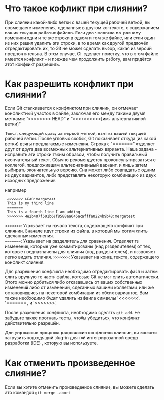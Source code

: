 # Что такое кофликт при слиянии? 

При слиянии какой-либо ветки с вашей текущей рабочей веткой, вы совмещаете изменения, сделанные в другом контексте, с содержанием ваших текущих рабочих файлов.
Если два человека по-разному изменили одни и те же строки в одном и том же файле, или если один из них решил удалить эти строки, в то время как другой предпочёл отредактировать их, то Git не может сделать выбор, какая из версий предпочтительна. В этом случае, Git сделает пометку, что в этом файле имеется конфликт - и прежде чем продолжить работу, вам придётся этот конфликт разрешить.

# Как разрешить конфликт при слиянии?

Если Git сталкивается с конфликтом при слиянии, он отмечает конфликтный участок в файле, заключая его между такими двумя метками: “<<<<<<<< HEAD” и “>>>>>>>>>>[имя альтернативной ветки]”

Текст, следующий сразу за первой меткой, взят из вашей текущей рабочей ветки. После угловых скобок, Git показывает откуда (из какой ветки) взяты предлагаемые изменения. Строка с "=======" отделяет друг от друга два возможных альтернативных варианта. Наша задача - исправить эти строки таким образом, чтобы получить правильный окончательный текст. Обычно рекомендуется проконсультироваться с коллегой, предложившим альтернативныый вариант, и лишь затем выбирать окончательную версию. Она может либо совпадать с одним из двух вариантов, либо представлять некоторую комбинацию из двух исходных предложений.   


например:
```
 <<<<<<< HEAD:mergetest
 This is my third line
 =======
 This is a fourth line I am adding
 >>>>>>> 4e2b407f501b68f8588aa645acafffa0224b9b78:mergetest
```

`<<<<<<<`: Указывает на начало текста, содержащего конфликт при слиянии. Вначале идут строки из файла, в который мы хотим слить сделанные изменения.  
`=======`: Указывает на разделитель для сравнения. Отделяет те изменения, которые уже коммитированы (над разделителем) от тех, которые предназначены для слияния (под разделителем), и позволяет легко видеть отличия.
`>>>>>>>`: Указывает на конец текста, содержащего конфликт слияния.   

Для разрешения конфликта необходимо отредактировать файл и затем слить вручную те части файла, которые Git не мог слить автоматически. Этого можно добиться либо отказавшись от ваших собственных изменений либо от изменений, сделанных вашими коллегами, или же остановившись на некоторой комбинации из обоих вариантов.  Вам также необходимо будет удалить из фаила символы  '<<<<<<<', '=======', и '>>>>>>>'.


После разрешения конфликта, необходимо сделать `git add`. Не забудьте также прогнать тесты, чтобы убедиться, что конфликт действительно разрешён. 

Для упрощения процесса расрешения конфликтов слияния, вы можете загрузить подходящий plug-in для той интегрированной среды разработки (IDE) , которую вы используете.


# Как отменить произведенное слияние?
Если вы хотите отменить произведенное слияние, вы можете сделать это командой `git merge —abort`


